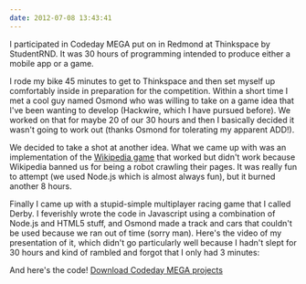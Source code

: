 ```yaml
---
date: 2012-07-08 13:43:41
---
```


I participated in Codeday MEGA put on in Redmond at Thinkspace by StudentRND. It was 30 hours of programming intended to produce either a mobile app or a game.

<!--more-->

I rode my bike 45 minutes to get to Thinkspace and then set myself up comfortably inside in preparation for the competition. Within a short time I met a cool guy named Osmond who was willing to take on a game idea that I've been wanting to develop (Hackwire, which I have pursued before). We worked on that for maybe 20 of our 30 hours and then I basically decided it wasn't going to work out (thanks Osmond for tolerating my apparent ADD!).

We decided to take a shot at another idea. What we came up with was an implementation of the [Wikipedia game](http://en.wikipedia.org/wiki/Wikipedia:Wiki_Game) that worked but didn't work because Wikipedia banned us for being a robot crawling their pages. It was really fun to attempt (we used Node.js which is almost always fun), but it burned another 8 hours.

Finally I came up with a stupid-simple multiplayer racing game that I called Derby. I feverishly wrote the code in Javascript using a combination of Node.js and HTML5 stuff, and Osmond made a track and cars that couldn't be used because we ran out of time (sorry man). Here's the video of my presentation of it, which didn't go particularly well because I hadn't slept for 30 hours and kind of rambled and forgot that I only had 3 minutes:


And here's the code!
[Download Codeday MEGA projects](http://www.hackniac.com/blog/wp-content/uploads/2012/07/Codeday-Attempts.zip)
